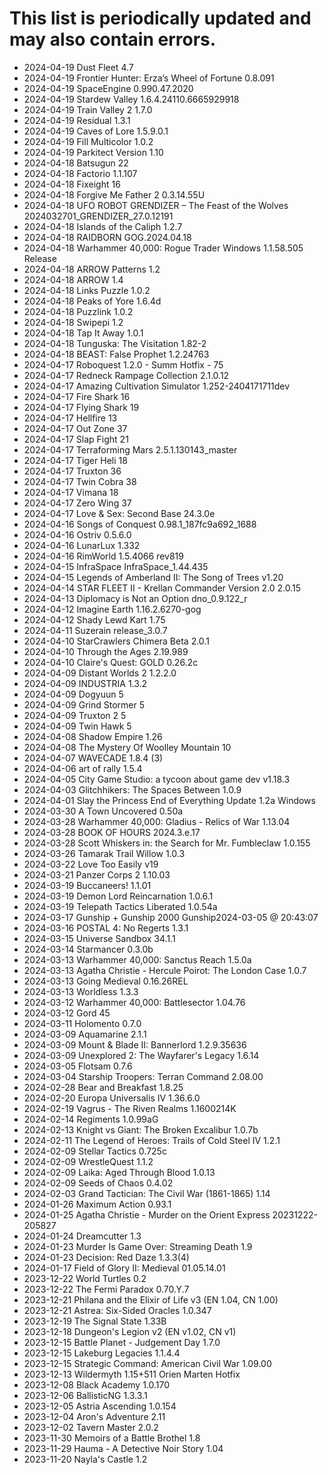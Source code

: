 # This list is periodically updated and may also contain errors.

- 2024-04-19 Dust Fleet 4.7
- 2024-04-19 Frontier Hunter: Erza’s Wheel of Fortune 0.8.091
- 2024-04-19 SpaceEngine 0.990.47.2020
- 2024-04-19 Stardew Valley 1.6.4.24110.6665929918
- 2024-04-19 Train Valley 2 1.7.0
- 2024-04-19 Residual 1.3.1
- 2024-04-19 Caves of Lore 1.5.9.0.1
- 2024-04-19 Fill Multicolor 1.0.2
- 2024-04-19 Parkitect Version 1.10
- 2024-04-18 Batsugun 22
- 2024-04-18 Factorio 1.1.107
- 2024-04-18 Fixeight 16
- 2024-04-18 Forgive Me Father 2 0.3.14.55U
- 2024-04-18 UFO ROBOT GRENDIZER – The Feast of the Wolves 2024032701_GRENDIZER_27.0.12191
- 2024-04-18 Islands of the Caliph 1.2.7
- 2024-04-18 RAIDBORN GOG.2024.04.18
- 2024-04-18 Warhammer 40,000: Rogue Trader Windows 1.1.58.505 Release
- 2024-04-18 ARROW Patterns 1.2
- 2024-04-18 ARROW 1.4
- 2024-04-18 Links Puzzle 1.0.2
- 2024-04-18 Peaks of Yore 1.6.4d
- 2024-04-18 Puzzlink 1.0.2
- 2024-04-18 Swipepi 1.2
- 2024-04-18 Tap It Away 1.0.1
- 2024-04-18 Tunguska: The Visitation 1.82-2
- 2024-04-18 BEAST: False Prophet 1.2.24763
- 2024-04-17 Roboquest 1.2.0 - Summ Hotfix - 75
- 2024-04-17 Redneck Rampage Collection 2.1.0.12
- 2024-04-17 Amazing Cultivation Simulator 1.252-2404171711dev
- 2024-04-17 Fire Shark 16
- 2024-04-17 Flying Shark 19
- 2024-04-17 Hellfire 13
- 2024-04-17 Out Zone 37
- 2024-04-17 Slap Fight 21
- 2024-04-17 Terraforming Mars 2.5.1.130143_master
- 2024-04-17 Tiger Heli 18
- 2024-04-17 Truxton 36
- 2024-04-17 Twin Cobra 38
- 2024-04-17 Vimana 18
- 2024-04-17 Zero Wing 37
- 2024-04-17 Love & Sex: Second Base 24.3.0e
- 2024-04-16 Songs of Conquest 0.98.1_187fc9a692_1688
- 2024-04-16 Ostriv 0.5.6.0
- 2024-04-16 LunarLux 1.332
- 2024-04-16 RimWorld 1.5.4066 rev819
- 2024-04-15 InfraSpace InfraSpace_1.44.435
- 2024-04-15 Legends of Amberland II: The Song of Trees v1.20
- 2024-04-14 STAR FLEET II - Krellan Commander Version 2.0 2.0.15
- 2024-04-13 Diplomacy is Not an Option dno_0.9.122_r
- 2024-04-12 Imagine Earth 1.16.2.6270-gog
- 2024-04-12 Shady Lewd Kart 1.75
- 2024-04-11 Suzerain release_3.0.7
- 2024-04-10 StarCrawlers Chimera Beta 2.0.1
- 2024-04-10 Through the Ages 2.19.989
- 2024-04-10 Claire's Quest: GOLD 0.26.2c
- 2024-04-09 Distant Worlds 2 1.2.2.0
- 2024-04-09 INDUSTRIA 1.3.2
- 2024-04-09 Dogyuun 5
- 2024-04-09 Grind Stormer 5
- 2024-04-09 Truxton 2 5
- 2024-04-09 Twin Hawk 5
- 2024-04-08 Shadow Empire 1.26
- 2024-04-08 The Mystery Of Woolley Mountain 10
- 2024-04-07 WAVECADE 1.8.4 (3)
- 2024-04-06 art of rally 1.5.4
- 2024-04-05 City Game Studio: a tycoon about game dev v1.18.3
- 2024-04-03 Glitchhikers: The Spaces Between 1.0.9
- 2024-04-01 Slay the Princess End of Everything Update 1.2a Windows
- 2024-03-30 A Town Uncovered 0.50a
- 2024-03-28 Warhammer 40,000: Gladius - Relics of War 1.13.04
- 2024-03-28 BOOK OF HOURS 2024.3.e.17
- 2024-03-28 Scott Whiskers in: the Search for Mr. Fumbleclaw 1.0.155
- 2024-03-26 Tamarak Trail Willow 1.0.3
- 2024-03-22 Love Too Easily v19
- 2024-03-21 Panzer Corps 2 1.10.03
- 2024-03-19 Buccaneers! 1.1.01
- 2024-03-19 Demon Lord Reincarnation 1.0.6.1
- 2024-03-19 Telepath Tactics Liberated 1.0.54a
- 2024-03-17 Gunship + Gunship 2000 Gunship2024-03-05 @ 20:43:07
- 2024-03-16 POSTAL 4: No Regerts 1.3.1
- 2024-03-15 Universe Sandbox 34.1.1
- 2024-03-14 Starmancer 0.3.0b
- 2024-03-13 Warhammer 40,000: Sanctus Reach 1.5.0a
- 2024-03-13 Agatha Christie - Hercule Poirot: The London Case 1.0.7
- 2024-03-13 Going Medieval 0.16.26REL
- 2024-03-13 Worldless 1.3.3
- 2024-03-12 Warhammer 40,000: Battlesector 1.04.76
- 2024-03-12 Gord 45
- 2024-03-11 Holomento 0.7.0
- 2024-03-09 Aquamarine 2.1.1
- 2024-03-09 Mount & Blade II: Bannerlord 1.2.9.35636
- 2024-03-09 Unexplored 2: The Wayfarer's Legacy 1.6.14
- 2024-03-05 Flotsam 0.7.6
- 2024-03-04 Starship Troopers: Terran Command 2.08.00
- 2024-02-28 Bear and Breakfast 1.8.25
- 2024-02-20 Europa Universalis IV 1.36.6.0
- 2024-02-19 Vagrus - The Riven Realms 1.1600214K
- 2024-02-14 Regiments 1.0.99aG
- 2024-02-13 Knight vs Giant: The Broken Excalibur 1.0.7b
- 2024-02-11 The Legend of Heroes: Trails of Cold Steel IV 1.2.1
- 2024-02-09 Stellar Tactics 0.725c
- 2024-02-09 WrestleQuest 1.1.2
- 2024-02-09 Laika: Aged Through Blood 1.0.13
- 2024-02-09 Seeds of Chaos 0.4.02
- 2024-02-03 Grand Tactician: The Civil War (1861-1865) 1.14
- 2024-01-26 Maximum Action 0.93.1
- 2024-01-25 Agatha Christie - Murder on the Orient Express 20231222-205827
- 2024-01-24 Dreamcutter 1.3
- 2024-01-23 Murder Is Game Over: Streaming Death 1.9
- 2024-01-23 Decision: Red Daze 1.3.3(4)
- 2024-01-17 Field of Glory II: Medieval 01.05.14.01
- 2023-12-22 World Turtles 0.2
- 2023-12-22 The Fermi Paradox 0.70.Y.7
- 2023-12-21 Philana and the Elixir of Life v3 (EN 1.04, CN 1.00)
- 2023-12-21 Astrea: Six-Sided Oracles 1.0.347
- 2023-12-19 The Signal State 1.33B
- 2023-12-18 Dungeon's Legion v2 (EN v1.02, CN v1)
- 2023-12-15 Battle Planet - Judgement Day 1.7.0
- 2023-12-15 Lakeburg Legacies 1.1.4.4
- 2023-12-15 Strategic Command: American Civil War 1.09.00
- 2023-12-13 Wildermyth 1.15+511 Orien Marten Hotfix
- 2023-12-08 Black Academy 1.0.170
- 2023-12-06 BallisticNG 1.3.3.1
- 2023-12-05 Astria Ascending 1.0.154
- 2023-12-04 Aron's Adventure 2.11
- 2023-12-02 Tavern Master 2.0.2
- 2023-11-30 Memoirs of a Battle Brothel 1.8
- 2023-11-29 Hauma - A Detective Noir Story 1.04
- 2023-11-20 Nayla's Castle 1.2
